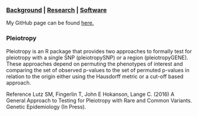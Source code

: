 ### [Background](https://SharonLutz.github.io)  | [Research](https://SharonLutz.github.io/research) | [Software](https://SharonLutz.github.io/software)

My GitHub page can be found [here.](https://github.com/SharonLutz/software)

### Pleiotropy

Pleiotropy is an R package that provides two approaches to formally test for pleiotropy with a single SNP (pleiotropySNP) or a region (pleiotropyGENE). These approaches depend on permuting the phenotypes of interest and comparing the set of observed p-values to the set of permuted p-values in relation to the origin either using the Hausdorff metric or a cut-off based approach.

Reference
Lutz SM, Fingerlin T, John E Hokanson, Lange C. (2016) A General Approach to Testing for Pleiotropy with Rare and Common Variants. Genetic Epidemiology (In Press).
